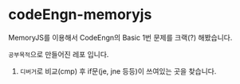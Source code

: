 # codeEngn-memoryjs

MemoryJS를 이용해서 CodeEngn의 Basic 1번 문제를 크랙(?) 해봤습니다.

`공부목적`으로 만들어진 레포 입니다.

1. `디버거`로 비교(cmp) 후 if문(je, jne 등등)이 쓰여있는 곳을 찾습니다.
